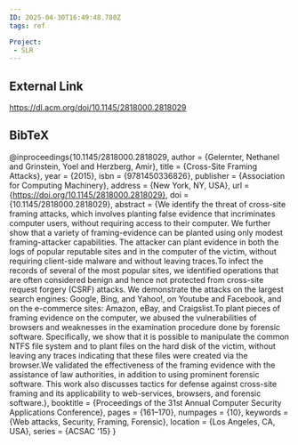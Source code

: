 ```yaml
---
ID: 2025-04-30T16:49:48.780Z
tags: ref

Project:
 - SLR
---
```

## External Link

https://dl.acm.org/doi/10.1145/2818000.2818029

## BibTeX

@inproceedings{10.1145/2818000.2818029, author = {Gelernter, Nethanel and Grinstein, Yoel and Herzberg, Amir}, title = {Cross-Site Framing Attacks}, year = {2015}, isbn = {9781450336826}, publisher = {Association for Computing Machinery}, address = {New York, NY, USA}, url = {https://doi.org/10.1145/2818000.2818029}, doi = {10.1145/2818000.2818029}, abstract = {We identify the threat of cross-site framing attacks, which involves planting false evidence that incriminates computer users, without requiring access to their computer. We further show that a variety of framing-evidence can be planted using only modest framing-attacker capabilities. The attacker can plant evidence in both the logs of popular reputable sites and in the computer of the victim, without requiring client-side malware and without leaving traces.To infect the records of several of the most popular sites, we identified operations that are often considered benign and hence not protected from cross-site request forgery (CSRF) attacks. We demonstrate the attacks on the largest search engines: Google, Bing, and Yahoo!, on Youtube and Facebook, and on the e-commerce sites: Amazon, eBay, and Craigslist.To plant pieces of framing evidence on the computer, we abused the vulnerabilities of browsers and weaknesses in the examination procedure done by forensic software. Specifically, we show that it is possible to manipulate the common NTFS file system and to plant files on the hard disk of the victim, without leaving any traces indicating that these files were created via the browser.We validated the effectiveness of the framing evidence with the assistance of law authorities, in addition to using prominent forensic software. This work also discusses tactics for defense against cross-site framing and its applicability to web-services, browsers, and forensic software.}, booktitle = {Proceedings of the 31st Annual Computer Security Applications Conference}, pages = {161–170}, numpages = {10}, keywords = {Web attacks, Security, Framing, Forensic}, location = {Los Angeles, CA, USA}, series = {ACSAC '15} }
